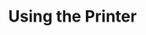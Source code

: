 ---
layout: default
title: Using the Printer
parent: Department Management
nav_order: 2
redirect_to: docs/printer-use
---